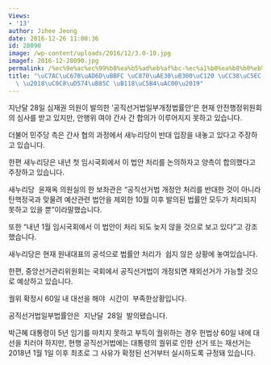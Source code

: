 ```yaml
---
Views:
- '13'
author: Jihee Jeong
date: 2016-12-26 11:00:36
id: 28090
image: /wp-content/uploads/2016/12/3.0-10.jpg
imagef: 2016-12-28090.jpg
permalink: /%ec%9e%ac%ec%99%b8%ea%b5%ad%eb%af%bc-%ec%a1%b0%ea%b8%b0%eb%8c%80%ec%84%a0-%ec%b0%b8%ec%97%ac-%ea%b2%b0%ec%a0%95-%ec%83%88%ed%95%b4%eb%a1%9c-%eb%84%98%ec%96%b4%ea%b0%80/
title: "\uC7AC\uC678\uAD6D\uBBFC \uC870\uAE30\uB300\uC120 \uCC38\uC5EC \uACB0\uC815\
  \ \u2018\uC0C8\uD574\uB85C \uB118\uC5B4\uAC00\u2019"
---
```


지난달 28일 심재권 의원이 발의한 ‘공직선거법일부개정법률안’은 현재 안전행정위원회의 심사를 받고 있지만, 안행위 여야 간사 간 합의가 이루어지지 못하고 있습니다.

더불어 민주당 측은 간사 협의 과정에서 새누리당이 반대 입장을 내놓고 있다고 주장하고 있습니다.

한편 새누리당은 내년 첫 임시국회에서 이 법안 처리를 논의하자고 양측이 합의했다고 주장하고 있습니다.

새누리당  윤재옥 의원실의 한 보좌관은 “공직선거법 개정안 처리를 반대한 것이 아니라 탄핵정국과 맞물려 예산관련 법안을 제외한 10월 이후 발의된 법률안 모두가 처리되지 못하고 있을 뿐”이라말했습니다.

또한 “내년 1월 임시국회에서 이 법안이 처리 되도 늦지 않을 것으로 보고 있다”고 강조했습니다.

새누리당은 현재 원내대표의 공석으로 법률안 처리가  쉽지 않은 상황에 놓여있습니다.

한편, 중앙선거관리위원회는 국회에서 공직선거법이 개정되면 재외선거가 가능할 것으로 예상하고 있습니다.

궐위 확정시 60일 내 대선을 해야  시간이  부족한상황입니다.

공직선거법일부법률안은  지난달  28일  발의됐습니다.

박근혜 대통령이 5년 임기를 마치지 못하고 부득이 궐위하는 경우 헌법상 60일 내에 대선을 치러야 하지만, 현행 공직선거법에는 대통령의 궐위로 인한 선거 또는 재선거는 2018년 1월 1일 이후 최초로 그 사유가 확정된 선거부터 실시하도록 규정돼 있습니다.